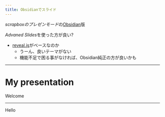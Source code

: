 ```yaml
---
title: Obsidianでスライド
---
```


*scrapboxのプレゼンモード*の[Obsidian](Obsidian.md)版

*Advaned Slides*を使った方が良い?

* [reveal.js](reveal.js.md)がベースなのか
  * うーん、良いテーマがない
  * 機能不足で困る事がなければ、Obsidian純正の方が良いかも

---

# My  presentation

Welcome

---

Hello
